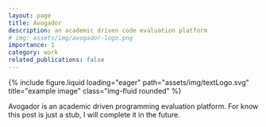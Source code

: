 ```yaml
---
layout: page
title: Avogador
description: an academic driven code evaluation platform
# img: assets/img/avogador-logo.png
importance: 1
category: work
related_publications: false
---
```



<div class="row">    
    <div class="col-sm mt-3 mt-md-0">
        {% include figure.liquid loading="eager" path="assets/img/textLogo.svg" title="example image" class="img-fluid rounded" %}
    </div>
</div>

Avogador is an academic driven programming evaluation platform.
For know this post is just a stub, I will complete it in the future.
